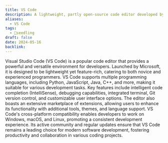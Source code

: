 ```yaml
---
title: VS Code
description: A lightweight, partly open-source code editor developed by Microsoft that offers features like debugging, Git integration, and an extensive library of extensions
aliases:
  - VS Code
tags:
  - 🌱seedling
draft: false
date: 2024-05-16
backlink:
---
```


Visual Studio Code (VS Code) is a popular code editor that provides a powerful and versatile environment for developers. Launched by Microsoft, it is designed to be lightweight yet feature-rich, catering to both novice and experienced programmers. VS Code supports multiple programming languages, including Python, JavaScript, Java, C++, and more, making it suitable for various development tasks. Key features include intelligent code completion (IntelliSense), debugging capabilities, integrated terminal, Git version control, and customizable user interface options. The editor also boasts an extensive marketplace of extensions, allowing users to enhance its functionality with additional tools, themes, and language support. VS Code's cross-platform compatibility enables developers to work on Windows, macOS, and Linux, promoting a consistent development experience. Its active community and regular updates ensure that VS Code remains a leading choice for modern software development, fostering productivity and collaboration in various coding projects.